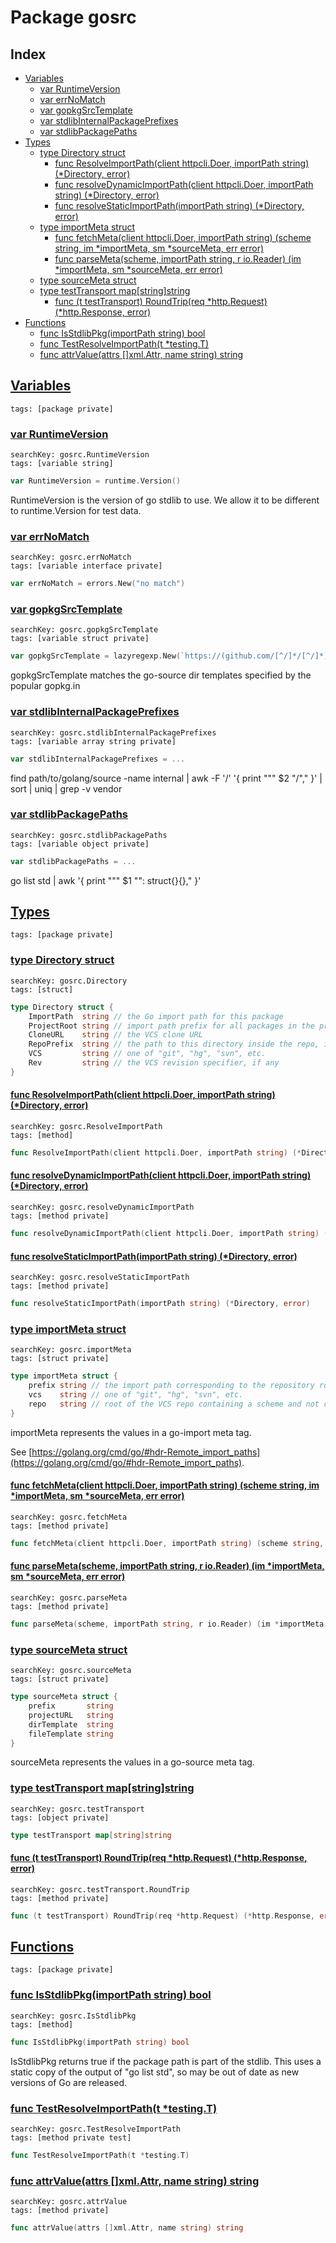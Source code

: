 # Package gosrc

## Index

* [Variables](#var)
    * [var RuntimeVersion](#RuntimeVersion)
    * [var errNoMatch](#errNoMatch)
    * [var gopkgSrcTemplate](#gopkgSrcTemplate)
    * [var stdlibInternalPackagePrefixes](#stdlibInternalPackagePrefixes)
    * [var stdlibPackagePaths](#stdlibPackagePaths)
* [Types](#type)
    * [type Directory struct](#Directory)
        * [func ResolveImportPath(client httpcli.Doer, importPath string) (*Directory, error)](#ResolveImportPath)
        * [func resolveDynamicImportPath(client httpcli.Doer, importPath string) (*Directory, error)](#resolveDynamicImportPath)
        * [func resolveStaticImportPath(importPath string) (*Directory, error)](#resolveStaticImportPath)
    * [type importMeta struct](#importMeta)
        * [func fetchMeta(client httpcli.Doer, importPath string) (scheme string, im *importMeta, sm *sourceMeta, err error)](#fetchMeta)
        * [func parseMeta(scheme, importPath string, r io.Reader) (im *importMeta, sm *sourceMeta, err error)](#parseMeta)
    * [type sourceMeta struct](#sourceMeta)
    * [type testTransport map[string]string](#testTransport)
        * [func (t testTransport) RoundTrip(req *http.Request) (*http.Response, error)](#testTransport.RoundTrip)
* [Functions](#func)
    * [func IsStdlibPkg(importPath string) bool](#IsStdlibPkg)
    * [func TestResolveImportPath(t *testing.T)](#TestResolveImportPath)
    * [func attrValue(attrs []xml.Attr, name string) string](#attrValue)


## <a id="var" href="#var">Variables</a>

```
tags: [package private]
```

### <a id="RuntimeVersion" href="#RuntimeVersion">var RuntimeVersion</a>

```
searchKey: gosrc.RuntimeVersion
tags: [variable string]
```

```Go
var RuntimeVersion = runtime.Version()
```

RuntimeVersion is the version of go stdlib to use. We allow it to be different to runtime.Version for test data. 

### <a id="errNoMatch" href="#errNoMatch">var errNoMatch</a>

```
searchKey: gosrc.errNoMatch
tags: [variable interface private]
```

```Go
var errNoMatch = errors.New("no match")
```

### <a id="gopkgSrcTemplate" href="#gopkgSrcTemplate">var gopkgSrcTemplate</a>

```
searchKey: gosrc.gopkgSrcTemplate
tags: [variable struct private]
```

```Go
var gopkgSrcTemplate = lazyregexp.New(`https://(github.com/[^/]*/[^/]*)/tree/([^/]*)\{/dir\}`)
```

gopkgSrcTemplate matches the go-source dir templates specified by the popular gopkg.in 

### <a id="stdlibInternalPackagePrefixes" href="#stdlibInternalPackagePrefixes">var stdlibInternalPackagePrefixes</a>

```
searchKey: gosrc.stdlibInternalPackagePrefixes
tags: [variable array string private]
```

```Go
var stdlibInternalPackagePrefixes = ...
```

find path/to/golang/source -name internal | awk -F '/' '{ print "\"" $2 "/\"," }' | sort | uniq | grep -v vendor 

### <a id="stdlibPackagePaths" href="#stdlibPackagePaths">var stdlibPackagePaths</a>

```
searchKey: gosrc.stdlibPackagePaths
tags: [variable object private]
```

```Go
var stdlibPackagePaths = ...
```

go list std | awk '{ print "\"" $1 "\": struct{}{}," }' 

## <a id="type" href="#type">Types</a>

```
tags: [package private]
```

### <a id="Directory" href="#Directory">type Directory struct</a>

```
searchKey: gosrc.Directory
tags: [struct]
```

```Go
type Directory struct {
	ImportPath  string // the Go import path for this package
	ProjectRoot string // import path prefix for all packages in the project
	CloneURL    string // the VCS clone URL
	RepoPrefix  string // the path to this directory inside the repo, if set
	VCS         string // one of "git", "hg", "svn", etc.
	Rev         string // the VCS revision specifier, if any
}
```

#### <a id="ResolveImportPath" href="#ResolveImportPath">func ResolveImportPath(client httpcli.Doer, importPath string) (*Directory, error)</a>

```
searchKey: gosrc.ResolveImportPath
tags: [method]
```

```Go
func ResolveImportPath(client httpcli.Doer, importPath string) (*Directory, error)
```

#### <a id="resolveDynamicImportPath" href="#resolveDynamicImportPath">func resolveDynamicImportPath(client httpcli.Doer, importPath string) (*Directory, error)</a>

```
searchKey: gosrc.resolveDynamicImportPath
tags: [method private]
```

```Go
func resolveDynamicImportPath(client httpcli.Doer, importPath string) (*Directory, error)
```

#### <a id="resolveStaticImportPath" href="#resolveStaticImportPath">func resolveStaticImportPath(importPath string) (*Directory, error)</a>

```
searchKey: gosrc.resolveStaticImportPath
tags: [method private]
```

```Go
func resolveStaticImportPath(importPath string) (*Directory, error)
```

### <a id="importMeta" href="#importMeta">type importMeta struct</a>

```
searchKey: gosrc.importMeta
tags: [struct private]
```

```Go
type importMeta struct {
	prefix string // the import path corresponding to the repository root
	vcs    string // one of "git", "hg", "svn", etc.
	repo   string // root of the VCS repo containing a scheme and not containing a .vcs qualifier
}
```

importMeta represents the values in a go-import meta tag. 

See [https://golang.org/cmd/go/#hdr-Remote_import_paths](https://golang.org/cmd/go/#hdr-Remote_import_paths). 

#### <a id="fetchMeta" href="#fetchMeta">func fetchMeta(client httpcli.Doer, importPath string) (scheme string, im *importMeta, sm *sourceMeta, err error)</a>

```
searchKey: gosrc.fetchMeta
tags: [method private]
```

```Go
func fetchMeta(client httpcli.Doer, importPath string) (scheme string, im *importMeta, sm *sourceMeta, err error)
```

#### <a id="parseMeta" href="#parseMeta">func parseMeta(scheme, importPath string, r io.Reader) (im *importMeta, sm *sourceMeta, err error)</a>

```
searchKey: gosrc.parseMeta
tags: [method private]
```

```Go
func parseMeta(scheme, importPath string, r io.Reader) (im *importMeta, sm *sourceMeta, err error)
```

### <a id="sourceMeta" href="#sourceMeta">type sourceMeta struct</a>

```
searchKey: gosrc.sourceMeta
tags: [struct private]
```

```Go
type sourceMeta struct {
	prefix       string
	projectURL   string
	dirTemplate  string
	fileTemplate string
}
```

sourceMeta represents the values in a go-source meta tag. 

### <a id="testTransport" href="#testTransport">type testTransport map[string]string</a>

```
searchKey: gosrc.testTransport
tags: [object private]
```

```Go
type testTransport map[string]string
```

#### <a id="testTransport.RoundTrip" href="#testTransport.RoundTrip">func (t testTransport) RoundTrip(req *http.Request) (*http.Response, error)</a>

```
searchKey: gosrc.testTransport.RoundTrip
tags: [method private]
```

```Go
func (t testTransport) RoundTrip(req *http.Request) (*http.Response, error)
```

## <a id="func" href="#func">Functions</a>

```
tags: [package private]
```

### <a id="IsStdlibPkg" href="#IsStdlibPkg">func IsStdlibPkg(importPath string) bool</a>

```
searchKey: gosrc.IsStdlibPkg
tags: [method]
```

```Go
func IsStdlibPkg(importPath string) bool
```

IsStdlibPkg returns true if the package path is part of the stdlib. This uses a static copy of the output of "go list std", so may be out of date as new versions of Go are released. 

### <a id="TestResolveImportPath" href="#TestResolveImportPath">func TestResolveImportPath(t *testing.T)</a>

```
searchKey: gosrc.TestResolveImportPath
tags: [method private test]
```

```Go
func TestResolveImportPath(t *testing.T)
```

### <a id="attrValue" href="#attrValue">func attrValue(attrs []xml.Attr, name string) string</a>

```
searchKey: gosrc.attrValue
tags: [method private]
```

```Go
func attrValue(attrs []xml.Attr, name string) string
```

